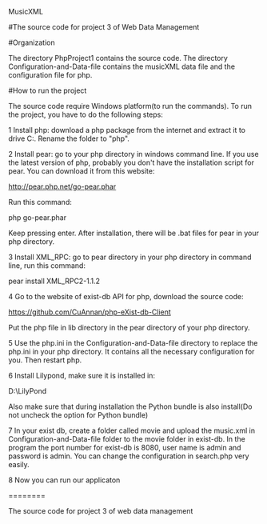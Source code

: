 MusicXML

#The source code for project 3 of Web Data Management

#Organization

The directory PhpProject1 contains the source code. The directory Configuration-and-Data-file contains the musicXML data file and the configuration file for php.

#How to run the project

The source code require Windows platform(to run the commands). To run the project, you have to do the following steps:

1 Install php: download a php package from the internet and extract it to drive C:. Rename the folder to "php". 

2 Install pear: go to your php directory in windows command line. If you use the latest version of php, probably you don't have the installation script for pear. You can download it from this website: 

http://pear.php.net/go-pear.phar

Run this command:

php go-pear.phar

Keep pressing enter. After installation, there will be .bat files for pear in your php directory.

3 Install XML_RPC: go to pear directory in your php directory in command line, run this command:

pear install XML_RPC2-1.1.2

4 Go to the website of exist-db API for php, download the source code:

https://github.com/CuAnnan/php-eXist-db-Client

Put the php file in lib directory in the pear directory of your php directory.

5 Use the php.ini in the Configuration-and-Data-file directory to replace the php.ini in your php directory. It contains all the necessary configuration for you. Then restart php.

6 Install Lilypond, make sure it is installed in:

D:\LilyPond

Also make sure that during installation the Python bundle is also install(Do not uncheck the option for Python bundle)

7 In your exist db, create a folder called movie and upload the music.xml in Configuration-and-Data-file folder to the movie folder in exist-db. In the program the port number for exist-db is 8080, user name is admin and password is admin. You can change the configuration in search.php very easily.

8 Now you can run our applicaton


========

The source code for project 3 of web data management
